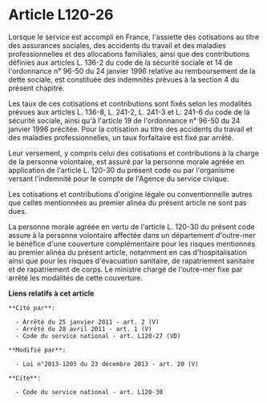 # Article L120-26

Lorsque le service est accompli en France, l'assiette des cotisations au titre des assurances sociales, des accidents du
travail et des maladies professionnelles et des allocations familiales, ainsi que des contributions définies aux articles L.
136-2 du code de la sécurité sociale et 14 de l'ordonnance n° 96-50 du 24 janvier 1996 relative au remboursement de la dette
sociale, est constituée des indemnités prévues à la section 4 du présent chapitre.

Les taux de ces cotisations et contributions sont fixés selon les modalités prévues aux articles L. 136-8, L. 241-2, L. 241-3
et L. 241-6 du code de la sécurité sociale, ainsi qu'à l'article 19 de l'ordonnance n° 96-50 du 24 janvier 1996 précitée.
Pour la cotisation au titre des accidents du travail et des maladies professionnelles, un taux forfaitaire est fixé par
arrêté.

Leur versement, y compris celui des cotisations et contributions à la charge de la personne volontaire, est assuré par la
personne morale agréée en application de l'article L. 120-30 du présent code ou par l'organisme versant l'indemnité pour le
compte de l'Agence du service civique.

Les cotisations et contributions d'origine légale ou conventionnelle autres que celles mentionnées au premier alinéa du
présent article ne sont pas dues.

La personne morale agréée en vertu de l'article L. 120-30 du présent code assure à la personne volontaire affectée dans un
département d'outre-mer le bénéfice d'une couverture complémentaire pour les risques mentionnés au premier alinéa du présent
article, notamment en cas d'hospitalisation ainsi que pour les risques d'évacuation sanitaire, de rapatriement sanitaire et
de rapatriement de corps. Le ministre chargé de l'outre-mer fixe par arrêté les modalités de cette couverture.

**Liens relatifs à cet article**

	**Cité par**:

	  - Arrêté du 25 janvier 2011 - art. 2 (V)
	  - Arrêté du 28 avril 2011 - art. 1 (V)
	  - Code du service national - art. L120-27 (VD)

	**Modifié par**:

	  - Loi n°2013-1203 du 23 décembre 2013 - art. 20 (V)

	**Cite**:

	  - Code du service national - art. L120-30
